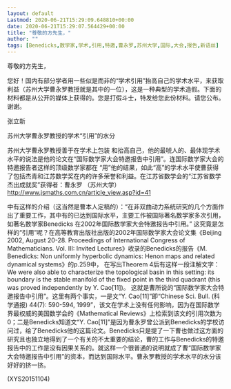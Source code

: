 ```yaml
---
layout: default
Lastmod: 2020-06-21T15:29:09.648810+00:00
date: 2020-06-21T15:29:07.564429+00:00
title: "尊敬的方先生，"
author: ""
tags: [Benedicks,数学家,学术,引用,特邀,曹永罗,苏州大学,国际,大会,报告,新语丝]
---
```


尊敬的方先生，

您好！国内有部分学者用一些似是而非的“学术引用”抬高自己的学术水平，来获取利益（苏州大学曹永罗教授就是其中的一位），这是一种典型的学术造假。下面的材料都是从公开的媒体上获得的。您是打假斗士，特发给您此份材料。请您公布。谢谢。

张立新

苏州大学曹永罗教授的学术“引用”的水分

苏州大学曹永罗教授善于在学术上包装 和抬高自己，他的最唬人的、最体现学术水平的说法是他的论文在“国际数学家大会特邀报告中引用”。连国际数学家大会的特邀报告者这样的顶级数学家都在 “用”他的结果，如此“高”的学术水平使曹获得了包括杰青和江苏数学奖在内的许多荣誉和利益。在江苏省数学会的“江苏省数学杰出成就奖”获得者：曹永罗 （苏州大学）　　http://www.jsmaths.com.cn/article_view.asp?id=41

中有这样的介绍（这当然是曹本人定稿的）：“在非双曲动力系统研究的几个方面作出了重要工作，其中有的已达到国际水平，主要工作被国际著名数学家多次引用，如著名数学家Benedicks 在2002年国际数学家大会特邀报告中引用。” 这究竟是怎样的“引用”呢？在高等教育出版社出版的2002年国际数学家大会论文集《Beijing 2002, August 20-28. Proceedings of International Congress of Mathematicians. Vol. III: Invited Lectures》收录的Benedicks的报告《M. Benedicks: Non uniformly hyperbolic dynamics: Henon maps and related dynamical systems》的p.259中， 在写出Theorem 4后有这样一段注解文字：We were also able to characterize the topological basin in this setting: its boundary is the stable manifold of the fixed point in the third quadrant (this was proved independently by Y. Cao[11])。 这就是曹所说的“国际数学家大会特邀报告中引用”。这里有两个事实，一是文“Y. Cao[11]”即“Chinese Sci. Bull. (科学通报) 44(7): 590-594, 1999”，该文在学术上没有任何影响，因为在国际数学界最权威的美国数学会的《Mathematical Reviews》上检索到该文的引用次数为0；二是Benedicks知道文“Y. Cao[11]”是因为曹永罗曾公派到Benedicks的学校访问过，给了Benedicks他的这篇论文。Benedicks只是提了一下曹也做过这方面的研究且也独立地得到了一个有关的不太重要的结论，曹的工作与Benedicks的特邀报告中的工作是没有因果关系的。就这样一个很普通的说明就成了曹“国际数学家大会特邀报告中引用”的资本，而达到国际水平。曹永罗教授的学术水平的水分该好好的挤一挤。

(XYS20151104)

